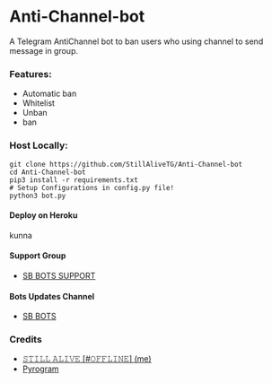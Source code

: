# Anti-Channel-bot
A Telegram AntiChannel bot to ban users who using channel to send message in group.

### Features:
- Automatic ban
- Whitelist
- Unban
- ban

### Host Locally:
```shell
git clone https://github.com/StillAliveTG/Anti-Channel-bot
cd Anti-Channel-bot
pip3 install -r requirements.txt
# Setup Configurations in config.py file!
python3 bot.py
```

#### Deploy on Heroku
kunna
#### Support Group
- [SB BOTS SUPPORT](https://t.me/s_bots_support)

#### Bots Updates Channel
- [SB BOTS](https://t.me/S_bots)

### Credits
- [𝚂𝚃𝙸𝙻𝙻 𝙰𝙻𝙸𝚅𝙴 [#𝙾𝙵𝙵𝙻𝙸𝙽𝙴] (me)](https://github.com/StillAliveTG)
- [Pyrogram](https://github.com/pyrogram/pyrogram)
